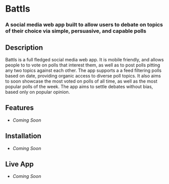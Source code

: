 # Battls
### A social media web app built to allow users to debate on topics of their choice via simple, persuasive, and capable polls 

## Description
Battls is a full fledged social media web app. It is mobile friendly, and allows people to to vote on polls that interest them, as well as to post polls pitting any two topics against each other. The app supports a a feed filtering polls based on date, providing organic access to diverse poll topics. It also aims to soon showcase the most voted on polls of all time, as well as the most popular polls of the week. The app aims to settle debates without bias, based only on popular opinion.

## Features
* _Coming Soon_

## Installation
* _Coming Soon_

## Live App
* _Coming Soon_
